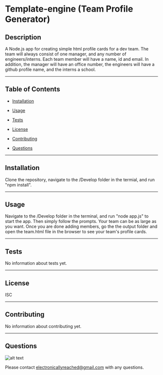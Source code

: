 # Template-engine (Team Profile Generator)

    
## Description

A Node.js app for creating simple html profile cards for a dev team. The team will always consist of one manager, and any number of engineers/interns. Each team member will have a name, id and email. In addition, the manager will have an office number, the engineers will have a github profile name, and the interns a school.

- - -

## Table of Contents
    

* [Installation](#installation)

* [Usage](#usage)

* [Tests](#tests)

* [License](#lisence)

* [Contributing](#contributing)

* [Questions](#questions)

- - -

## Installation

Clone the repository, navigate to the /Develop folder in the termial, and run "npm install".

- - -

## Usage

Navigate to the /Develop folder in the terminal, and run "node app.js" to start the app. Then simply follow the prompts. Your team can be as large as you want. Once you are done adding members, go the the output folder and open the team.html file in the browser to see your team's profile cards.

- - -

## Tests

No information about tests yet.

- - -

## License

ISC

- - -

## Contributing

No information about contributing yet.

- - -

## Questions

![alt text](https://avatars0.githubusercontent.com/u/56980945?v=4 "profile image for julzar")


Please contact electronicallyreached@gmail.com with any questions.
